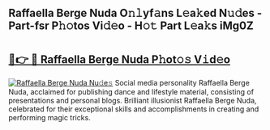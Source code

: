 ## Raffaella Berge Nuda O𝚗𝚕yf𝚊ns L𝚎a𝚔ed N𝚞𝚍es - Part-fsr P𝚑𝚘tos Vi𝚍𝚎o - H𝚘𝚝 Part L𝚎a𝚔s iMg0Z

# <h2><a href="http://kf8bal.oniu.top/?m=Raffaella+Berge+Nuda">🔗👉 🔴 Raffaella Berge Nuda P𝚑ot𝚘𝚜 V𝚒d𝚎o</a></h2>

[![Raffaella Berge Nuda Nu𝚍e𝚜](https://i.imgur.com/0qMVB7G.gif)](http://kf8bal.oniu.top/?m=Raffaella+Berge+Nuda)
Social media personality Raffaella Berge Nuda, acclaimed for publishing dance and lifestyle material, consisting of presentations and personal blogs. Brilliant illusionist Raffaella Berge Nuda, celebrated for their exceptional skills and accomplishments in creating and performing magic tricks.  
